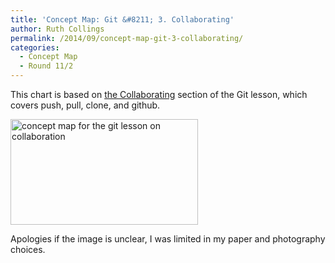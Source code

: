 ```yaml
---
title: 'Concept Map: Git &#8211; 3. Collaborating'
author: Ruth Collings
permalink: /2014/09/concept-map-git-3-collaborating/
categories:
  - Concept Map
  - Round 11/2
---
```

This chart is based on [the Collaborating][1] section of the Git lesson, which covers push, pull, clone, and github.

[<img src="http://teaching.software-carpentry.org/wp-content/uploads/2014/09/IMAG0630-300x169.jpg" alt="concept map for the git lesson on collaboration" width="300" height="169" class="alignnone size-medium wp-image-8658" />][2]

Apologies if the image is unclear, I was limited in my paper and photography choices.

 [1]: http://software-carpentry.org/v5/novice/git/02-collab.html
 [2]: http://teaching.software-carpentry.org/wp-content/uploads/2014/09/IMAG0630.jpg

